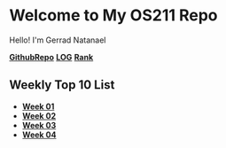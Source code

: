 # Welcome to My OS211 Repo

Hello! I'm Gerrad Natanael

[**GithubRepo**][Github Repo] [**LOG**][Log] [**Rank**][Rank]

## Weekly Top 10 List

* [**Week 01**](W01)
* [**Week 02**](W02)
* [**Week 03**](W03)
* [**Week 04**](W04)

[Github Repo]: https://github.com/GerradND/os211
[Log]: https://raw.githubusercontent.com/GerradND/os211/master/TXT/mylog.txt
[Rank]: https://raw.githubusercontent.com/GerradND/os211/master/TXT/myrank.txt
